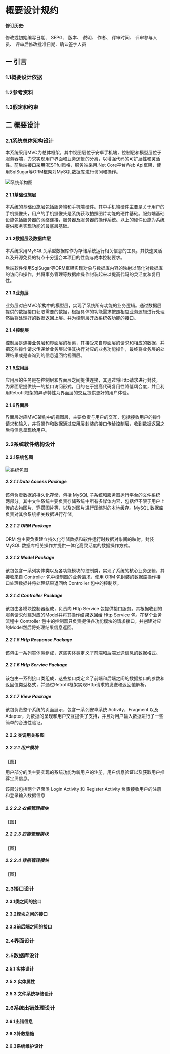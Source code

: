 # 概要设计规约

#### 修订历史:

修改或初始编写日期、 SEPG、 版本、 说明、 作者、 评审时间、 评审参与人员、 评审后修改批准日期、确认签字人员



## 一 引言 

### 1.1概要设计依据

### 1.2参考资料 

### 1.3假定和约束 

## 二 概要设计

### 2.1系统总体架构设计 

本系统采用MVC为总体框架，其中视图层位于安卓手机端，控制层和模型层位于服务器端，力求实现用户界面和业务逻辑的分离，以增强代码的可扩展性和灵活性。前后端接口采用RESTful风格，服务端采用.Net Core平台Web Api框架，使用SqlSugar等ORM框架对MySQL数据库进行访问和操作。

![系统架构图](Diagrams/ArchitectureDiagrams/系统架构图.png)

#### 2.1.1基础设施层

本系统的基础设施层包括服务端和手机端硬件。其中手机端硬件主要是关于用户的手机摄像头，用户的手机摄像头是系统获取拍照图片功能的硬件基础。服务端基础设施包括服务器的网络连接，服务器及服务器的操作系统。以上的硬件设施为系统提供服务实现功能的最底层基础。

#### 2.1.2数据层及数据库层

本系统采用MySQL关系型数据库作为存储系统运行相关信息的工具。其快速灵活以及开源免费的特点十分适合本项目的性能与成本控制要求。

后端软件使用SqlSugar等ORM框架实现对象与数据库内容的映射以简化对数据库的访问和操作，并将事务管理等数据库操作封装起来以提高代码的灵活度和复用性。

#### 2.1.3业务层

业务层对应MVC架构中的模型层，实现了系统所有功能的业务逻辑。通过数据层提供的数据接口获取需要的数据，根据具体的功能需求按照相应业务逻辑进行处理然后将处理好的数据返回上层。并为控制层开放系统各功能的接口。

#### 2.1.4控制层

控制层是连接业务层和界面层的桥梁，其接受来自界面层的请求和相应的数据，并把这些操作请求传递给业务层以供其执行对应的业务功能操作，最终将业务层的处理结果或是查询到的信息返回给视图层。

#### 2.1.5应用层

应用层的任务是在控制层和界面层之间提供连接，其通过将Http请求进行封装，为界面层提供统一的接口访问形式，目的在于提高代码复用性降低耦合度，并且利用Retrofit框架的异步特性为界面层的交互提供更好的用户体验。

#### 2.1.6界面层

界面层对应MVC架构中的视图层，主要负责与用户的交互，包括接收用户的操作请求和输入，并将操作和数据通过应用层封装的接口传给控制层，收到数据返回之后将信息呈现给用户。

### 2.2系统软件结构设计

#### 2.2.1系统包图

![系统包图](Diagrams/ArchitectureDiagrams/系统包图.png)



##### 2.2.1.1 Data Access Package

该包负责数据的持久化存储，包括 MySQL 子系统和服务器运行平台的文件系统两部分。其中文件系统主要负责存储系统中所有多媒体内容，包括但不限于用户上传的衣物图片、穿搭图片等，以及对图片进行压缩时的本地缓存。MySQL 数据库负责对其余系统相关数据进行存储。

##### 2.2.1.2 ORM Package

ORM 包主要负责建立持久化存储数据和软件运行时数据对象间的映射，封装 MySQL 数据库相关操作并提供一体化高灵活度的数据操作方式。

##### 2.2.1.3 Model Package

该包包含一系列实体类以及各功能模块的控制类，实现了系统的核心业务逻辑，其接收来自 Controller 包中控制器的业务请求，使用 ORM 包封装的数据库操作接口处理数据并将处理结果返回给 Controller 包中的控制器。

##### 2.2.1.4 Controller Package

该包由各模块控制器组成，负责向 Http Service 包提供接口服务。其根据收到的服务请求创建对应的Model并将其操作结果返回给 Http Service 包。在整个业务流程中 Controller 包中的控制器只负责提供各功能模块的请求接口，并创建对应的Model然后将处理结果信息返回。

##### 2.2.1.5 Http Response Package

该包由一系列实体类组成，这些实体类定义了前端和后端发送信息的数据格式。

##### 2.2.1.6 Http Service Package

该包由一系列接口类组成，这些接口类定义了前端和后端之间的数据接口的参数和返回值类型格式，并通过Retrofit框架实现Http请求的发送和返回值解析。

##### 2.2.1.7 View Package

该包负责整个系统的页面展示，包含一系列安卓系统 Activity，Fragment 以及 Adapter，为数据的呈现和用户交互提供了支持，并且对用户输入数据进行了一些简单的合法性验证。

#### 2.2.2 类调用关系图

##### 2.2.2.1 用户模块

【图】

用户部分的类主要实现的系统功能为新用户的注册，用户信息验证以及获取用户推荐宝贝信息。

该部分包括两个界面类 Login Activity 和 Register Activity 负责接收用户的注册和登录输入数据信息

##### 2.2.2.2 衣橱管理模块

【图】

##### 2.2.2.3 衣物管理模块

【图】

##### 2.2.2.4 穿搭管理模块

【图】



### 2.3接口设计

#### 2.3.1类之间的接口

#### 2.3.2模块之间的接口

#### 2.3.3前后端之间的接口

### 2.4界面设计

### 2.5数据库设计

#### 2.5.1 实体设计

#### 2.5.2 实体属性

#### 2.5.3 文件系统存储设计

### 2.6系统出错处理设计

#### 2.6.1出错信息

#### 2.6.2补救措施

#### 2.6.3系统维护设计




